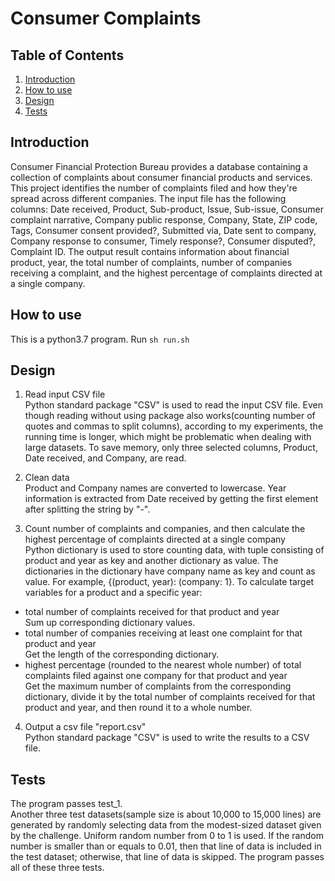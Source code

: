 # Consumer Complaints

## Table of Contents
1. [Introduction](README.md#introduction)
1. [How to use](README.md#how-to-use)
1. [Design](README.md#design)
1. [Tests](README.md#test)


## Introduction
Consumer Financial Protection Bureau provides a database containing a collection of complaints about consumer financial products and services. This project identifies the number of complaints filed and how they're spread across different companies. The input file has the following columns: Date received, Product, Sub-product, Issue, Sub-issue, Consumer complaint narrative, Company public response, Company, State, ZIP code, Tags, Consumer consent provided?, Submitted via, Date sent to company, Company response to consumer, Timely response?, Consumer disputed?, Complaint ID. The output result contains information about financial product, year, the total number of complaints, number of companies receiving a complaint, and the highest percentage of complaints directed at a single company.


## How to use
This is a python3.7 program.
Run `sh run.sh`


## Design
1. Read input CSV file<br>
Python standard package "CSV" is used to read the input CSV file. Even though reading without using package also works(counting number of quotes and commas to split columns), according to my experiments, the running time is longer, which might be problematic when dealing with large datasets. To save memory, only three selected columns, Product, Date received, and Company, are read.

2. Clean data<br>
Product and Company names are converted to lowercase. Year information is extracted from Date received by getting the first element after splitting the string by "-".

3. Count number of complaints and companies, and then calculate the highest percentage of complaints directed at a single company<br>
Python dictionary is used to store counting data, with tuple consisting of product and year as key and another dictionary as value. The dictionaries in the dictionary have company name as key and count as value. For example, {(product, year): (company: 1}. To calculate target variables for a product and a specific year:
* total number of complaints received for that product and year<br>
 Sum up corresponding dictionary values.
 * total number of companies receiving at least one complaint for that product and year<br>
 Get the length of the corresponding dictionary.
 * highest percentage (rounded to the nearest whole number) of total complaints filed against one company for that product and year<br>
 Get the maximum number of complaints from the corresponding dictionary, divide it by the total number of complaints received for that product and year, and then round it to a whole number.

4. Output a csv file "report.csv"<br>
Python standard package "CSV" is used to write the results to a CSV file.

## Tests
The program passes test_1.<br>
Another three test datasets(sample size is about 10,000 to 15,000 lines) are generated by randomly selecting data from the modest-sized dataset given by the challenge. Uniform random number from 0 to 1 is used. If the random number is smaller than or equals to 0.01, then that line of data is included in the test dataset; otherwise, that line of data is skipped. The program passes all of these three tests.   

